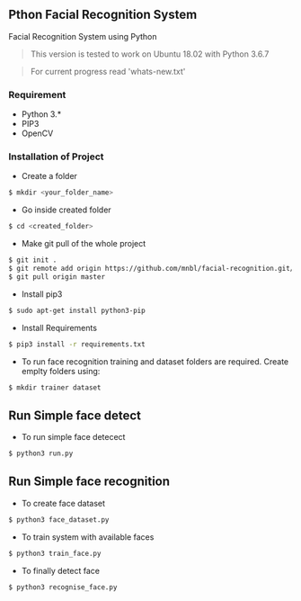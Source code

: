 ## Pthon Facial Recognition System
Facial Recognition System using Python

> This version is tested to work on Ubuntu 18.02 with Python 3.6.7

> For current progress read 'whats-new.txt' 

### Requirement
- Python 3.*
- PIP3
- OpenCV

### Installation of Project

- Create a folder
```sh
$ mkdir <your_folder_name>
```
- Go inside created folder
```sh
$ cd <created_folder>
```
- Make git pull of the whole project
```sh
$ git init .
$ git remote add origin https://github.com/mnbl/facial-recognition.git/
$ git pull origin master
```
- Install pip3
```sh
$ sudo apt-get install python3-pip
```

- Install Requirements
```sh
$ pip3 install -r requirements.txt
```
- To run face recognition training and dataset folders are required. Create emplty folders using: 
```sh
$ mkdir trainer dataset
```

## Run Simple face detect
- To run simple face detecect
```sh
$ python3 run.py
```
## Run Simple face recognition
- To create face dataset
```sh
$ python3 face_dataset.py
```
- To train system with available faces
```sh
$ python3 train_face.py
```
- To finally detect face
```sh
$ python3 recognise_face.py
```